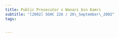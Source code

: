 ```yaml
---
title: Public Prosecutor v Wanari bin Kamri 
subtitle: "[2002] SGHC 226 / 26\_September\_2002"
tags:


---
```



